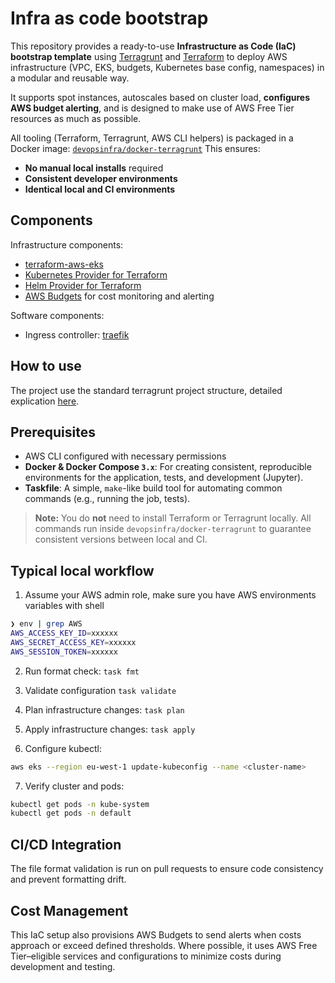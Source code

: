 # Infra as code bootstrap

This repository provides a ready-to-use **Infrastructure as Code (IaC) bootstrap template** using [Terragrunt](https://terragrunt.gruntwork.io/) and [Terraform](https://www.terraform.io/) to deploy AWS infrastructure (VPC, EKS, budgets, Kubernetes base config, namespaces) in a modular and reusable way.

It supports spot instances, autoscales based on cluster load, **configures AWS budget alerting**, and is designed to make use of AWS Free Tier resources as much as possible.

All tooling (Terraform, Terragrunt, AWS CLI helpers) is packaged in a Docker image:
[`devopsinfra/docker-terragrunt`](https://hub.docker.com/r/devopsinfra/docker-terragrunt)
This ensures:
- **No manual local installs** required
- **Consistent developer environments**
- **Identical local and CI environments**


## Components
Infrastructure components:

* [terraform-aws-eks](https://github.com/terraform-aws-modules/terraform-aws-eks)
* [Kubernetes Provider for Terraform](https://github.com/hashicorp/terraform-provider-kubernetes)
* [Helm Provider for Terraform](https://github.com/hashicorp/terraform-provider-helm/)
* [AWS Budgets](https://docs.aws.amazon.com/cost-management/latest/userguide/budgets-managing-costs.html) for cost monitoring and alerting

Software components:

* Ingress controller: [traefik](https://github.com/traefik/traefik)

## How to use

The project use the standard terragrunt project structure, detailed explication [here](https://blog.gruntwork.io/terragrunt-how-to-keep-your-terraform-code-dry-and-maintainable-f61ae06959d8).

## Prerequisites
* AWS CLI configured with necessary permissions
* **Docker & Docker Compose `3.x`**: For creating consistent, reproducible environments for the application, tests, and development (Jupyter).
* **Taskfile**: A simple, `make`-like build tool for automating common commands (e.g., running the job, tests).

> **Note:** You do **not** need to install Terraform or Terragrunt locally.
> All commands run inside `devopsinfra/docker-terragrunt` to guarantee consistent versions between local and CI.


## Typical local workflow
1. Assume your AWS admin role, make sure you have AWS environments variables with shell
  ```sh
  ❯ env | grep AWS
  AWS_ACCESS_KEY_ID=xxxxxx
  AWS_SECRET_ACCESS_KEY=xxxxxx
  AWS_SESSION_TOKEN=xxxxxx
  ```

2. Run format check: `task fmt`

3. Validate configuration `task validate`

4. Plan infrastructure changes: `task plan`

5. Apply infrastructure changes: `task apply`

6. Configure kubectl:
  ``` bash
  aws eks --region eu-west-1 update-kubeconfig --name <cluster-name>
  ```
7. Verify cluster and pods:
  ``` bash
  kubectl get pods -n kube-system
  kubectl get pods -n default
  ```

## CI/CD Integration

The file format validation is run on pull requests to ensure code consistency and prevent formatting drift.

## Cost Management
This IaC setup also provisions AWS Budgets to send alerts when costs approach or exceed defined thresholds.
Where possible, it uses AWS Free Tier–eligible services and configurations to minimize costs during development and testing.
